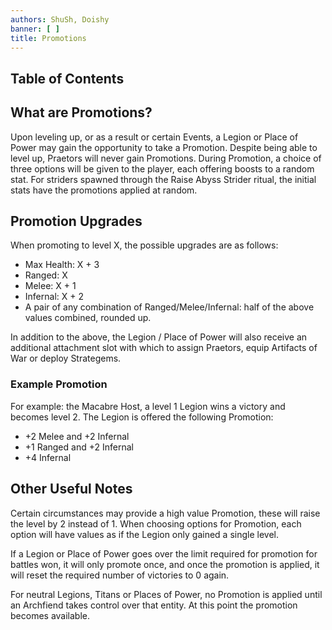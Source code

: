 ```yaml
---
authors: ShuSh, Doishy
banner: [ ]
title: Promotions
---
```


## Table of Contents

## What are Promotions?

Upon leveling up, or as a result or certain Events, a Legion or Place of Power
may gain the opportunity to take a Promotion. Despite being able to level up, 
Praetors will never gain Promotions. During Promotion, a choice of three 
options will be given to the player, each offering boosts to a random stat. 
For striders spawned through the Raise Abyss Strider ritual, the initial stats
have the promotions applied at random.

## Promotion Upgrades

When promoting to level X, the possible upgrades are as follows:

 - Max Health: X + 3
 - Ranged: X
 - Melee: X + 1
 - Infernal: X + 2
 - A pair of any combination of Ranged/Melee/Infernal: half of the above values 
   combined, rounded up.

In addition to the above, the Legion / Place of Power will also receive an
additional attachment slot with which to assign Praetors, equip Artifacts of
War or deploy Strategems.

### Example Promotion

For example: the Macabre Host, a level 1 Legion wins a victory and becomes level
2. The Legion is offered the following Promotion:

 - +2 Melee and +2 Infernal
 - +1 Ranged and +2 Infernal
 - +4 Infernal

## Other Useful Notes

Certain circumstances may provide a high value Promotion, these will raise the 
level by 2 instead of 1. When choosing options for Promotion, each option will 
have values as if the Legion only gained a single level.

If a Legion or Place of Power goes over the limit required for promotion for
battles won, it will only promote once, and once the promotion is applied, it
will reset the required number of victories to 0 again.

For neutral Legions, Titans or Places of Power, no Promotion is applied until an
Archfiend takes control over that entity. At this point the promotion becomes
available. 
